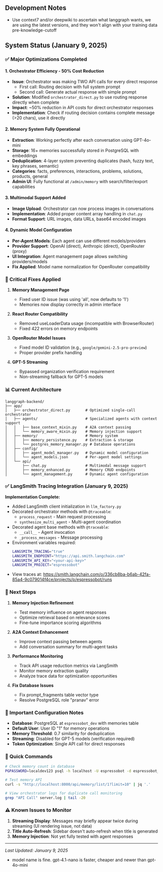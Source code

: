 ## Development Notes

- Use context7 and/or deepwiki to ascertain what langgraph wants, we are using the latest versions, and they won't align with your training data pre-knowledge-cutoff

## System Status (January 9, 2025)

### ✅ Major Optimizations Completed

#### 1. **Orchestrator Efficiency - 50% Cost Reduction**
- **Issue**: Orchestrator was making TWO API calls for every direct response
  - First call: Routing decision with full system prompt
  - Second call: Generate actual response with simple prompt
- **Solution**: Modified `orchestrator_direct.py` to use routing response directly when complete
- **Impact**: ~50% reduction in API costs for direct orchestrator responses
- **Implementation**: Check if routing decision contains complete message (>20 chars), use it directly

#### 2. **Memory System Fully Operational**
- **Extraction**: Working perfectly after each conversation using GPT-4o-mini
- **Storage**: 16+ memories successfully stored in PostgreSQL with embeddings
- **Deduplication**: 4-layer system preventing duplicates (hash, fuzzy text, key phrases, semantic)
- **Categories**: facts, preferences, interactions, problems, solutions, products, general
- **Admin UI**: Fully functional at `/admin/memory` with search/filter/export capabilities

#### 3. **Multimodal Support Added**
- **Image Upload**: Orchestrator can now process images in conversations
- **Implementation**: Added proper content array handling in `chat.py`
- **Format Support**: URL images, data URLs, base64 encoded images

#### 4. **Dynamic Model Configuration**
- **Per-Agent Models**: Each agent can use different models/providers
- **Provider Support**: OpenAI (direct), Anthropic (direct), OpenRouter (proxy)
- **UI Integration**: Agent management page allows switching providers/models
- **Fix Applied**: Model name normalization for OpenRouter compatibility

### 🐛 Critical Fixes Applied

1. **Memory Management Page**
   - Fixed user ID issue (was using 'all', now defaults to '1')
   - Memories now display correctly in admin interface

2. **React Router Compatibility**
   - Removed useLoaderData usage (incompatible with BrowserRouter)
   - Fixed 422 errors on memory endpoints

3. **OpenRouter Model Issues**
   - Fixed model ID validation (e.g., `google/gemini-2.5-pro-preview`)
   - Proper provider prefix handling

4. **GPT-5 Streaming**
   - Bypassed organization verification requirement
   - Non-streaming fallback for GPT-5 models

### 📊 Current Architecture

```
langgraph-backend/
├── app/
│   ├── orchestrator_direct.py       # Optimized single-call orchestrator
│   ├── agents/                      # Specialized agents with context support
│   │   ├── base_context_mixin.py    # A2A context passing
│   │   └── memory_aware_mixin.py    # Memory injection support
│   ├── memory/                      # Memory system
│   │   ├── memory_persistence.py    # Extraction & storage
│   │   └── postgres_memory_manager.py # Database operations
│   ├── config/
│   │   ├── agent_model_manager.py   # Dynamic model configuration
│   │   └── agent_models.json        # Per-agent model settings
│   └── api/
│       ├── chat.py                  # Multimodal message support
│       ├── memory_enhanced.py       # Memory CRUD endpoints
│       └── agent_management.py      # Dynamic agent configuration
```

### ✅ LangSmith Tracing Integration (January 9, 2025)

**Implementation Complete:**
- Added LangSmith client initialization in `llm_factory.py`
- Decorated orchestrator methods with `@traceable`:
  - `process_request` - Main request processing
  - `synthesize_multi_agent` - Multi-agent coordination
- Decorated agent base methods with `@traceable`:
  - `__call__` - Agent invocation
  - `_process_messages` - Message processing
- Environment variables required:
  ```bash
  LANGSMITH_TRACING="true"
  LANGSMITH_ENDPOINT="https://api.smith.langchain.com"
  LANGSMITH_API_KEY="<your-api-key>"
  LANGSMITH_PROJECT="espressobot"
  ```
- View traces at: https://smith.langchain.com/o/336cb8ba-b6ab-42fa-85a4-9c079014f4ce/projects/p/espressobot/runs

### 🚀 Next Steps

1. **Memory Injection Refinement**
   - Test memory influence on agent responses
   - Optimize retrieval based on relevance scores
   - Fine-tune importance scoring algorithms

2. **A2A Context Enhancement**
   - Improve context passing between agents
   - Add conversation summary for multi-agent tasks

3. **Performance Monitoring**
   - Track API usage reduction metrics via LangSmith
   - Monitor memory extraction quality
   - Analyze trace data for optimization opportunities

4. **Fix Database Issues**
   - Fix prompt_fragments table vector type
   - Resolve PostgreSQL role "pranav" error

### 📝 Important Configuration Notes

- **Database**: PostgreSQL at `espressobot_dev` with memories table
- **Default User**: User ID "1" for memory operations
- **Memory Threshold**: 0.7 similarity for deduplication
- **Streaming**: Disabled for GPT-5 models (verification required)
- **Token Optimization**: Single API call for direct responses

### 🔧 Quick Commands

```bash
# Check memory count in database
PGPASSWORD=localdev123 psql -h localhost -U espressobot -d espressobot_dev -c "SELECT COUNT(*) FROM memories;"

# Test memory API
curl -s "http://localhost:8000/api/memory/list/1?limit=10" | jq '.'

# View orchestrator logs for duplicate call monitoring
grep "API Call" server.log | tail -20
```

### ⚠️ Known Issues to Monitor

1. **Streaming Display**: Messages may briefly appear twice during streaming (UI rendering issue, not data)
2. **Title Auto-Refresh**: Sidebar doesn't auto-refresh when title is generated
3. **Memory Injection**: Not yet fully tested with agent responses

---
*Last Updated: January 9, 2025*
- model name is fine. gpt-4.1-nano is faster, cheaper and newer than gpt-4o-mini